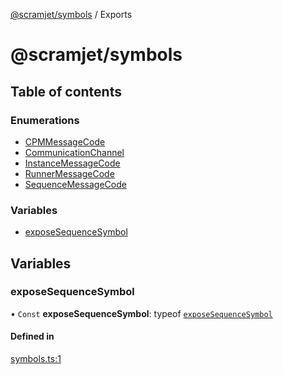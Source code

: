 [@scramjet/symbols](README.md) / Exports

# @scramjet/symbols

## Table of contents

### Enumerations

- [CPMMessageCode](enums/CPMMessageCode.md)
- [CommunicationChannel](enums/CommunicationChannel.md)
- [InstanceMessageCode](enums/InstanceMessageCode.md)
- [RunnerMessageCode](enums/RunnerMessageCode.md)
- [SequenceMessageCode](enums/SequenceMessageCode.md)

### Variables

- [exposeSequenceSymbol](modules.md#exposesequencesymbol)

## Variables

### exposeSequenceSymbol

• `Const` **exposeSequenceSymbol**: typeof [`exposeSequenceSymbol`](modules.md#exposesequencesymbol)

#### Defined in

[symbols.ts:1](https://github.com/scramjetorg/transform-hub/blob/HEAD/packages/symbols/src/symbols.ts#L1)
